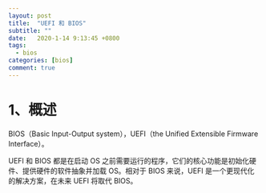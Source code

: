 ```yaml
---
layout: post
title:  "UEFI 和 BIOS"
subtitle: ""
date:   2020-1-14 9:13:45 +0800
tags:
  - bios
categories: [bios]
comment: true
---
```




# 1、概述

BIOS（Basic Input-Output system），UEFI（the Unified Extensible Firmware Interface）。

UEFI 和 BIOS 都是在启动 OS 之前需要运行的程序，它们的核心功能是初始化硬件、提供硬件的软件抽象并加载 OS。相对于 BIOS 来说，UEFI 是一个更现代化的解决方案，在未来 UEFI 将取代 BIOS。